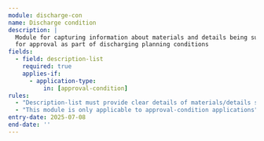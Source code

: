 ```yaml
---
module: discharge-con
name: Discharge condition
description: |
  Module for capturing information about materials and details being submitted 
  for approval as part of discharging planning conditions
fields:
  - field: description-list
    required: true
    applies-if:
      - application-type:
          in: [approval-condition]
rules:
  - "Description-list must provide clear details of materials/details submitted for approval"
  - "This module is only applicable to approval-condition applications"
entry-date: 2025-07-08
end-date: ''
---
```

